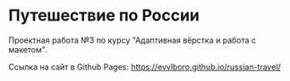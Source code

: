 # Путешествие по России

Проектная работа №3 по курсу "Адаптивная вёрстка и работа с макетом".

Ссылка на сайт в Github Pages: https://evvlboro.github.io/russian-travel/

